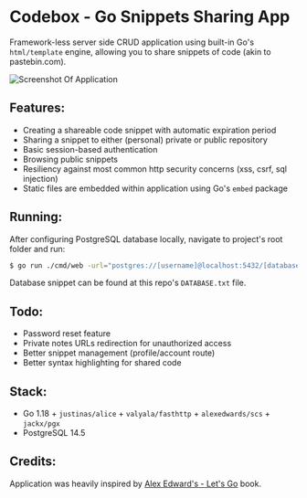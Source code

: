 # Codebox - Go Snippets Sharing App
Framework-less server side CRUD application using built-in Go's `html/template` engine, allowing you to share snippets of code (akin to pastebin.com). 

![Screenshot Of Application](https://i.imgur.com/N8fUODM.png)

## Features:
- Creating a shareable code snippet with automatic expiration period
- Sharing a snippet to either (personal) private or public repository
- Basic session-based authentication
- Browsing public snippets
- Resiliency against most common http security concerns (xss, csrf, sql injection)
- Static files are embedded within application using Go's `embed` package

## Running:
After configuring PostgreSQL database locally, navigate to project's root folder and run:
```bash
$ go run ./cmd/web -url="postgres://[username]@localhost:5432/[database_name]"
```
Database snippet can be found at this repo's `DATABASE.txt` file.

## Todo:
- Password reset feature
- Private notes URLs redirection for unauthorized access
- Better snippet management (profile/account route)
- Better syntax highlighting for shared code

## Stack:
- Go 1.18 + `justinas/alice` + `valyala/fasthttp` + `alexedwards/scs` + `jackx/pgx`
- PostgreSQL 14.5

## Credits:
Application was heavily inspired by [Alex Edward's - Let's Go](https://lets-go.alexedwards.net/) book.
